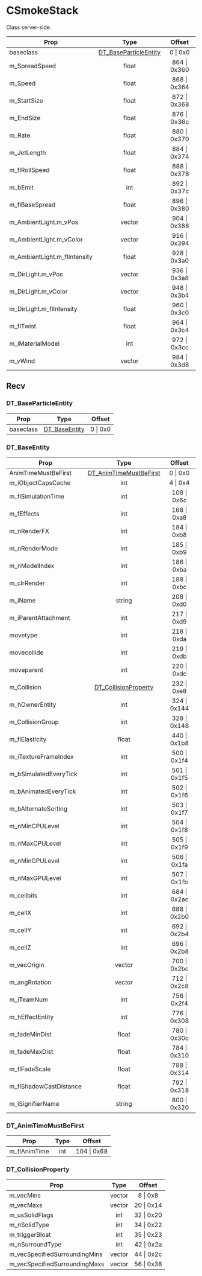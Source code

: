 # CSmokeStack
Class server-side.

|Prop|Type|Offset|
|---|:-:|:-:|
|baseclass|[DT_BaseParticleEntity](#DT_BaseParticleEntity)|0 \| 0x0|
|m_SpreadSpeed|float|864 \| 0x360|
|m_Speed|float|868 \| 0x364|
|m_StartSize|float|872 \| 0x368|
|m_EndSize|float|876 \| 0x36c|
|m_Rate|float|880 \| 0x370|
|m_JetLength|float|884 \| 0x374|
|m_flRollSpeed|float|888 \| 0x378|
|m_bEmit|int|892 \| 0x37c|
|m_flBaseSpread|float|896 \| 0x380|
|m_AmbientLight.m_vPos|vector|904 \| 0x388|
|m_AmbientLight.m_vColor|vector|916 \| 0x394|
|m_AmbientLight.m_flIntensity|float|928 \| 0x3a0|
|m_DirLight.m_vPos|vector|936 \| 0x3a8|
|m_DirLight.m_vColor|vector|948 \| 0x3b4|
|m_DirLight.m_flIntensity|float|960 \| 0x3c0|
|m_flTwist|float|964 \| 0x3c4|
|m_iMaterialModel|int|972 \| 0x3cc|
|m_vWind|vector|984 \| 0x3d8|

## Recv

### DT_BaseParticleEntity

|Prop|Type|Offset|
|---|:-:|:-:|
|baseclass|[DT_BaseEntity](#DT_BaseEntity)|0 \| 0x0|

### DT_BaseEntity

|Prop|Type|Offset|
|---|:-:|:-:|
|AnimTimeMustBeFirst|[DT_AnimTimeMustBeFirst](#DT_AnimTimeMustBeFirst)|0 \| 0x0|
|m_iObjectCapsCache|int|4 \| 0x4|
|m_flSimulationTime|int|108 \| 0x6c|
|m_fEffects|int|168 \| 0xa8|
|m_nRenderFX|int|184 \| 0xb8|
|m_nRenderMode|int|185 \| 0xb9|
|m_nModelIndex|int|186 \| 0xba|
|m_clrRender|int|188 \| 0xbc|
|m_iName|string|208 \| 0xd0|
|m_iParentAttachment|int|217 \| 0xd9|
|movetype|int|218 \| 0xda|
|movecollide|int|219 \| 0xdb|
|moveparent|int|220 \| 0xdc|
|m_Collision|[DT_CollisionProperty](#DT_CollisionProperty)|232 \| 0xe8|
|m_hOwnerEntity|int|324 \| 0x144|
|m_CollisionGroup|int|328 \| 0x148|
|m_flElasticity|float|440 \| 0x1b8|
|m_iTextureFrameIndex|int|500 \| 0x1f4|
|m_bSimulatedEveryTick|int|501 \| 0x1f5|
|m_bAnimatedEveryTick|int|502 \| 0x1f6|
|m_bAlternateSorting|int|503 \| 0x1f7|
|m_nMinCPULevel|int|504 \| 0x1f8|
|m_nMaxCPULevel|int|505 \| 0x1f9|
|m_nMinGPULevel|int|506 \| 0x1fa|
|m_nMaxGPULevel|int|507 \| 0x1fb|
|m_cellbits|int|684 \| 0x2ac|
|m_cellX|int|688 \| 0x2b0|
|m_cellY|int|692 \| 0x2b4|
|m_cellZ|int|696 \| 0x2b8|
|m_vecOrigin|vector|700 \| 0x2bc|
|m_angRotation|vector|712 \| 0x2c8|
|m_iTeamNum|int|756 \| 0x2f4|
|m_hEffectEntity|int|776 \| 0x308|
|m_fadeMinDist|float|780 \| 0x30c|
|m_fadeMaxDist|float|784 \| 0x310|
|m_flFadeScale|float|788 \| 0x314|
|m_flShadowCastDistance|float|792 \| 0x318|
|m_iSignifierName|string|800 \| 0x320|

### DT_AnimTimeMustBeFirst

|Prop|Type|Offset|
|---|:-:|:-:|
|m_flAnimTime|int|104 \| 0x68|

### DT_CollisionProperty

|Prop|Type|Offset|
|---|:-:|:-:|
|m_vecMins|vector|8 \| 0x8|
|m_vecMaxs|vector|20 \| 0x14|
|m_usSolidFlags|int|32 \| 0x20|
|m_nSolidType|int|34 \| 0x22|
|m_triggerBloat|int|35 \| 0x23|
|m_nSurroundType|int|42 \| 0x2a|
|m_vecSpecifiedSurroundingMins|vector|44 \| 0x2c|
|m_vecSpecifiedSurroundingMaxs|vector|56 \| 0x38|

